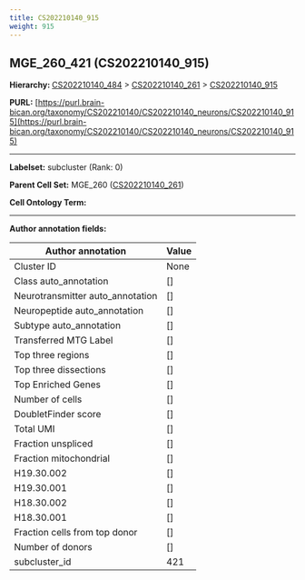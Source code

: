 ```yaml
---
title: CS202210140_915
weight: 915
---
```

## MGE_260_421 (CS202210140_915)
<b>Hierarchy: </b>
[CS202210140_484](../CS202210140_484) >
[CS202210140_261](../CS202210140_261) >
[CS202210140_915](../CS202210140_915)

**PURL:** [https://purl.brain-bican.org/taxonomy/CS202210140/CS202210140_neurons/CS202210140_915](https://purl.brain-bican.org/taxonomy/CS202210140/CS202210140_neurons/CS202210140_915)

---


**Labelset:** subcluster (Rank: 0)

**Parent Cell Set:** MGE_260 ([CS202210140_261](../CS202210140_261))



**Cell Ontology Term:** 

[MARKER GENES.]: #


---

[TRANSFERRED ANNOTATIONS.]: #


[AUTHOR ANNOTATION FIELDS.]: #


**Author annotation fields:**

| Author annotation | Value |
|-------------------|-------|
|Cluster ID|None|
|Class auto_annotation|[]|
|Neurotransmitter auto_annotation|[]|
|Neuropeptide auto_annotation|[]|
|Subtype auto_annotation|[]|
|Transferred MTG Label|[]|
|Top three regions|[]|
|Top three dissections|[]|
|Top Enriched Genes|[]|
|Number of cells|[]|
|DoubletFinder score|[]|
|Total UMI|[]|
|Fraction unspliced|[]|
|Fraction mitochondrial|[]|
|H19.30.002|[]|
|H19.30.001|[]|
|H18.30.002|[]|
|H18.30.001|[]|
|Fraction cells from top donor|[]|
|Number of donors|[]|
|subcluster_id|421|
